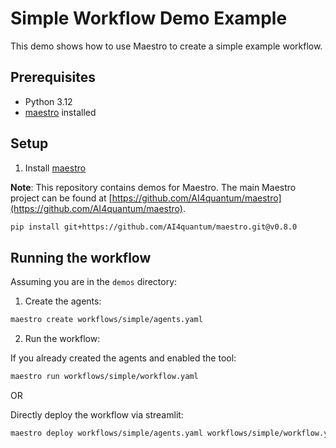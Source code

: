 # Simple Workflow Demo Example

This demo shows how to use Maestro to create a simple example workflow.

## Prerequisites

* Python 3.12
* [maestro](https://github.com/AI4quantum/maestro) installed

## Setup

1. Install [maestro](https://github.com/AI4quantum/maestro)

**Note**: This repository contains demos for Maestro. The main Maestro project can be found at [https://github.com/AI4quantum/maestro](https://github.com/AI4quantum/maestro).
```bash
pip install git+https://github.com/AI4quantum/maestro.git@v0.8.0
```

## Running the workflow

Assuming you are in the `demos` directory:

1. Create the agents:
```bash
maestro create workflows/simple/agents.yaml
```

2. Run the workflow:

If you already created the agents and enabled the tool:
```bash
maestro run workflows/simple/workflow.yaml
```

OR

Directly deploy the workflow via streamlit: 
```bash
maestro deploy workflows/simple/agents.yaml workflows/simple/workflow.yaml
```
